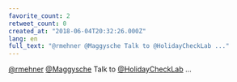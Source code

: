 ```yaml
---
favorite_count: 2
retweet_count: 0
created_at: "2018-06-04T20:32:26.000Z"
lang: en
full_text: "@rmehner @Maggysche Talk to @HolidayCheckLab ..."
---
```


[@rmehner](https://twitter.com/rmehner)
[@Maggysche](https://twitter.com/Maggysche) Talk to
[@HolidayCheckLab](https://twitter.com/HolidayCheckLab) ...
